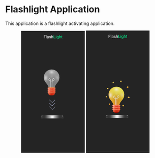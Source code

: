 # Flashlight Application

This application is a flashlight activating application.

<p align="center">
<img src="/Screenshots/1.png" width="200"/>
<img src="/Screenshots/2.png" width="200"/>
</p>